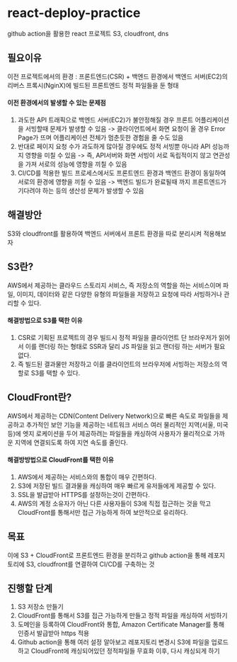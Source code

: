 # react-deploy-practice
github action을 활용한 react 프로젝트 S3, cloudfront, dns




## 필요이유
이전 프로젝트에서의 환경
 : 프론트엔드(CSR) + 백엔드 환경에서 백엔드 서버(EC2)의 리버스 프록시(NginX)에 빌드된 프론트엔드 정적 파일들을 둔 형태

#### 이전 환경에서의 발생할 수 있는 문제점
1. 과도한 API 트래픽으로 백엔드 서버(EC2)가 불안정해질 경우 프론트 어플리케이션을 서빙할때 문제가 발생할 수 있음
   -> 클라이언트에서 화면 요청이 올 경우 Error Page가 뜨며 어플리케이션 전체가 멈춘듯한 경험을 줄 수도 있음
2. 반대로 페이지 요청 수가 과도하게 많아질 경우에도 정적 서빙뿐 아니라 API 성능까지 영향을 미칠 수 있음
   -> 즉, API서버와 화면 서빙이 서로 독립적이지 않고 연관성을 가져 서로의 성능에 영향을 끼칠 수 있음
3. CI/CD를 적용한 빌드 프로세스에서도 프론트엔드 환경과 백엔드 환경이 동일하여 서로의 환경에 영향을 끼칠 수 있음
   -> 백엔드 빌드가 완료될때 까지 프론트엔드가 기다려야 하는 등의 생산성 문제가 발생할 수 있음


## 해결방안
S3와 cloudfront를 활용하여 백엔드 서버에서 프론트 환경을 따로 분리시켜 적용해보자

## S3란?
AWS에서 제공하는 클라우드 스토리지 서비스, 즉 저장소의 역할을 하는 서비스이며 파일, 이미지, 데이터와 같은 다양한 유형의 파일들을 저장하고 요청에 따라 서빙하거나 관리할 수 있다.

#### 해결방법으로 S3를 택한 이유
1. CSR로 기획된 프로젝트의 경우 빌드시 정적 파일을 클라이언트 단 브라우저가 읽어서 이를 랜더링 하는 형태로 SSR과 달리 JS 파일을 읽고 랜더링 하는 서버가 필요 없다.
2. 즉 빌드된 결과물만 저장하고 이를 클라이언트의 브라우저에 서빙하는 저장소의 역할로 S3를 택할 수 있다.

## CloudFront란?
AWS에서 제공하는 CDN(Content Delivery Network)으로 빠른 속도로 파일들을 제공하고 추가적인 보안 기능을 제공하는 네트워크 서비스
여러 물리적인 지역(서울, 미국 등)에 엣지 로케이션을 두어 제공하려는 파일들을 캐싱하여 사용자가 물리적으로 가까운 지역에 연결되도록 하여 지연 속도를 줄인다.

#### 해결방방법으로 CloudFront를 택한 이유
1. AWS에서 제공하는 서비스와의 통합이 매우 간편하다.
2. S3에 저장된 빌드 결과물을 캐싱하여 매우 빠르게 유저들에게 제공할 수 있다.
3. SSL을 발급받아 HTTPS를 설정하는것이 간편하다.
4. AWS의 계정 소유자가 아닌 다른 사용자들이 S3에 직접 접근하는 것을 막고 CloudFront를 통해서만 접근 가능하게 하여 보안적으로 유리하다.


## 목표
이에 S3 + CloudFront로 프론트엔드 환경을 분리하고 github action을 통해 레포지토리에 S3, cloudfront를 연결하여 CI/CD를 구축하는 것

## 진행할 단계
1. S3 저장소 만들기
2. CloudFront를 통해서 S3를 접근 가능하게 만들고 정적 파일을 캐싱하여 서빙하기
3. 도메인을 등록하여 CloudFront와 통합, Amazon Certificate Manager를 통해 인증서 발급받아 https 적용
4. Github action을 통해 여러 설정 알아보고 레포지토리 변경시 S3에 파일을 업로드하고 CloudFront에 캐싱되어있던 정적파일들 무효화 이후, 다시 캐싱되게 하기
 
